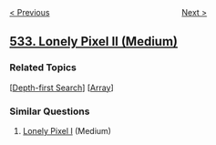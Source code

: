 <!--|This file generated by command(leetcode description); DO NOT EDIT.    |-->
<!--+----------------------------------------------------------------------+-->
<!--|@author    openset <openset.wang@gmail.com>                           |-->
<!--|@link      https://github.com/openset                                 |-->
<!--|@home      https://github.com/tonymontaro/leetcode-hints                        |-->
<!--+----------------------------------------------------------------------+-->

[< Previous](https://github.com/tonymontaro/leetcode-hints/tree/master/problems/k-diff-pairs-in-an-array "K-diff Pairs in an Array")
　　　　　　　　　　　　　　　　
[Next >](https://github.com/tonymontaro/leetcode-hints/tree/master/problems/game-play-analysis-iii "Game Play Analysis III")

## [533. Lonely Pixel II (Medium)](https://leetcode.com/problems/lonely-pixel-ii "孤独像素 II")



### Related Topics
  [[Depth-first Search](https://github.com/tonymontaro/leetcode-hints/tree/master/tag/depth-first-search/README.md)]
  [[Array](https://github.com/tonymontaro/leetcode-hints/tree/master/tag/array/README.md)]

### Similar Questions
  1. [Lonely Pixel I](https://github.com/tonymontaro/leetcode-hints/tree/master/problems/lonely-pixel-i) (Medium)
